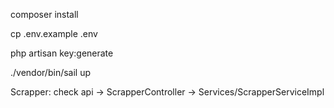 composer install

cp .env.example .env

php artisan key:generate

./vendor/bin/sail up

Scrapper:  check api -> ScrapperController -> Services/ScrapperServiceImpl
